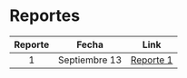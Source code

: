 # Reportes

| Reporte | Fecha | Link |
|:-------:|-------|------|
| 1 | Septiembre 13 | [Reporte 1](Reporte_1.md)
